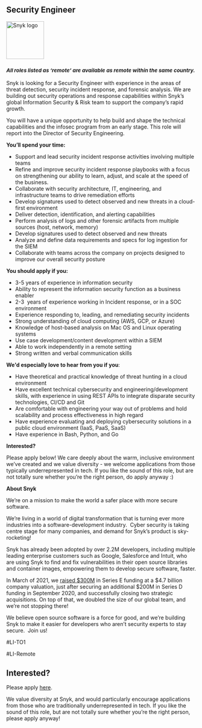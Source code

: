 Security Engineer
---

<img src="https://res.cloudinary.com/snyk/image/upload/v1537345894/press-kit/brand/logo-black.png" width="100" alt="Snyk logo" />

<h3><em><strong><sub>All roles listed as ‘remote’ are available as remote within the same country.</sub></strong></em></h3>
<p><span style="font-weight: 400;">Snyk is looking for a Security Engineer with experience in the areas of threat detection, security incident response, and forensic analysis. We are building out security operations and response capabilities within Snyk’s global Information Security &amp; Risk team to support the company’s rapid growth. </span></p>
<p><span style="font-weight: 400;">You will have a unique opportunity to help build and shape the technical capabilities and the infosec program from an early stage. This role will report into the Director of Security Engineering.</span></p>
<p><strong>You’ll spend your time:</strong></p>
<ul>
<li style="font-weight: 400;"><span style="font-weight: 400;">Support and lead security incident response activities involving multiple teams</span></li>
<li style="font-weight: 400;"><span style="font-weight: 400;">Refine and improve security incident response playbooks with a focus on strengthening our ability to learn, adjust, and scale at the speed of the business.</span></li>
<li style="font-weight: 400;"><span style="font-weight: 400;">Collaborate with security architecture, IT, engineering, and infrastructure teams to drive remediation efforts</span></li>
<li style="font-weight: 400;"><span style="font-weight: 400;">Develop signatures used to detect observed and new threats in a cloud-first environment</span></li>
<li style="font-weight: 400;"><span style="font-weight: 400;">Deliver detection, identification, and alerting capabilities&nbsp;</span></li>
<li style="font-weight: 400;"><span style="font-weight: 400;">Perform analysis of logs and other forensic artifacts from multiple sources (host, network, memory)</span></li>
<li style="font-weight: 400;"><span style="font-weight: 400;">Develop signatures used to detect observed and new threats&nbsp;</span></li>
<li style="font-weight: 400;"><span style="font-weight: 400;">Analyze and define data requirements and specs for log ingestion for the SIEM&nbsp;</span></li>
<li style="font-weight: 400;"><span style="font-weight: 400;">Collaborate with teams across the company on projects designed to improve our overall security posture</span></li>
</ul>
<p><strong>You should apply if you:</strong></p>
<ul>
<li style="font-weight: 400;"><span style="font-weight: 400;">3-5 years of experience in information security</span></li>
<li style="font-weight: 400;"><span style="font-weight: 400;">Ability to represent the information security function as a business enabler</span></li>
<li style="font-weight: 400;"><span style="font-weight: 400;">2-3&nbsp; years of experience working in Incident response, or in a SOC environment</span></li>
<li style="font-weight: 400;"><span style="font-weight: 400;">Experience responding to, leading, and remediating security incidents</span></li>
<li style="font-weight: 400;"><span style="font-weight: 400;">Strong understanding of cloud computing (AWS, GCP, or Azure)</span></li>
<li style="font-weight: 400;"><span style="font-weight: 400;">Knowledge of host-based analysis on Mac OS and Linux operating systems</span></li>
<li style="font-weight: 400;"><span style="font-weight: 400;">Use case development/content development within a SIEM&nbsp;</span></li>
<li style="font-weight: 400;"><span style="font-weight: 400;">Able to work independently in a remote setting</span></li>
<li style="font-weight: 400;"><span style="font-weight: 400;">Strong written and verbal communication skills</span></li>
</ul>
<p><span style="font-weight: 400;"><strong>We'd especially love to hear from you if you</strong>:</span></p>
<ul>
<li style="font-weight: 400;"><span style="font-weight: 400;">Have theoretical and practical knowledge of threat hunting in a cloud environment</span></li>
<li style="font-weight: 400;"><span style="font-weight: 400;">Have excellent technical cybersecurity and engineering/development skills, with experience in using REST APIs to integrate disparate security technologies, CI/CD and Git</span></li>
<li style="font-weight: 400;"><span style="font-weight: 400;">Are comfortable with engineering your way out of problems and hold scalability and process effectiveness in high regard</span></li>
<li style="font-weight: 400;"><span style="font-weight: 400;">Have experience evaluating and deploying cybersecurity solutions in a public cloud environment (IaaS, PaaS, SaaS)</span></li>
<li style="font-weight: 400;"><span style="font-weight: 400;">Have experience in Bash, Python, and Go</span></li>
</ul>
<p><strong>Interested?</strong></p>
<p><span style="font-weight: 400;">Please apply below! We care deeply about the warm, inclusive environment we’ve created and we value diversity - we welcome applications from those typically underrepresented in tech. If you like the sound of this role, but are not totally sure whether you’re the right person, do apply anyway :)</span></p>
<p class="p1"><span class="s1"><strong>About Snyk</strong></span></p>
<p><span style="font-weight: 400;">We’re on a mission to make the world a safer place with more secure software.</span></p>
<p><span style="font-weight: 400;">We’re living in a world of digital transformation that is turning ever more industries into a software-development industry.&nbsp; Cyber security is taking centre stage for many companies, and demand for Snyk’s product is sky-rocketing!&nbsp;&nbsp;</span></p>
<p><span style="font-weight: 400;">Snyk has already been adopted by over 2.2M developers, including multiple leading enterprise customers such as Google, Salesforce and Intuit, who are using Snyk to find and fix vulnerabilities in their open source libraries and container images, empowering them to develop secure software, faster.</span></p>
<p><span style="font-weight: 400;">In March of 2021, we <a href="https://snyk.io/news/snyk-advances-developer-first-security-with-series-e-investment/" target="_blank">raised $300M</a> in Series E funding at a $4.7 billion company valuation, just after securing an additional $200M in Series D funding in September 2020, and successfully closing two strategic acquisitions. On top of that, we doubled the size of our global team, and we’re not stopping there!&nbsp;&nbsp;</span></p>
<p><span style="font-weight: 400;">We believe open source software is a force for good, and we’re building Snyk to make it easier for developers who aren’t security experts to stay secure.&nbsp; Join us!</span></p>
<p><span style="font-weight: 400;">#LI-TO1</span></p>
<p><span style="font-weight: 400;">#LI-Remote</span></p>

Interested?
---

Please apply [here](https://boards.greenhouse.io/snyk/jobs/4917244002#app).

We value diversity at Snyk, and would particularly encourage applications from those who are traditionally underrepresented in tech.
If you like the sound of this role, but are not totally sure whether you’re the right person, please apply anyway!
